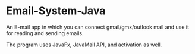 # Email-System-Java
An E-mail app in which you can connect gmail/gmx/outlook mail and use it for reading and sending emails.

The program uses JavaFx, JavaMail API, and activation as well.
